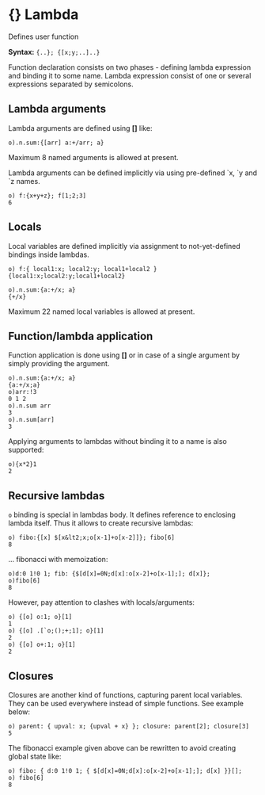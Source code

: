 # {} Lambda

Defines user function

**Syntax:** ```{..}; {[x;y;..]..}```

Function declaration consists on two phases - defining lambda expression and binding it to some name.
Lambda expression consist of one or several expressions separated by semicolons.

## Lambda arguments

Lambda arguments are defined using **[]** like:

```o
o).n.sum:{[arr] a:+/arr; a}
```

Maximum 8 named arguments is allowed at present.

Lambda arguments can be defined implicitly via using pre-defined \`x, \`y and \`z names.

```o
o) f:{x+y+z}; f[1;2;3]
6
```

## Locals

Local variables are defined implicitly via assignment to not-yet-defined bindings inside lambdas.

```o
o) f:{ local1:x; local2:y; local1+local2 }
{local1:x;local2:y;local1+local2}
```

```o
o).n.sum:{a:+/x; a}
{+/x}
```

Maximum 22 named local variables is allowed at present.

## Function/lambda application

Function application is done using **[]** or in case of a single argument by simply providing the argument.

```o
o).n.sum:{a:+/x; a}
{a:+/x;a}
o)arr:!3
0 1 2
o).n.sum arr
3
o).n.sum[arr]
3
```

Applying arguments to lambdas without binding it to a name is also supported:

```o
o){x*2}1
2
```

## Recursive lambdas

`o` binding is special in lambdas body. It defines reference to enclosing lambda itself.
Thus it allows to create recursive lambdas:

```o
o) fibo:{[x] $[x&lt2;x;o[x-1]+o[x-2]]}; fibo[6]
8
```

... fibonacci with memoization:

```o
o)d:0 1!0 1; fib: {$[d[x]=0N;d[x]:o[x-2]+o[x-1];]; d[x]};
o)fibo[6]
8
```

However, pay attention to clashes with locals/arguments:

```o
o) {[o] o:1; o}[1]
1
o) {[o] .[`o;();+;1]; o}[1]
2
o) {[o] o+:1; o}[1]
2
```

## Closures

Closures are another kind of functions, capturing parent local variables. They can be used everywhere instead of simple functions.
See example below:

```o
o) parent: { upval: x; {upval + x} }; closure: parent[2]; closure[3]
5
```

The fibonacci example given above can be rewritten to avoid creating global state like:

```o
o) fibo: { d:0 1!0 1; { $[d[x]=0N;d[x]:o[x-2]+o[x-1];]; d[x] }}[];
o) fibo[6]
8
```
